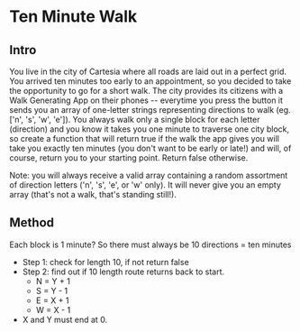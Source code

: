 # Ten Minute Walk

Intro
-----

You live in the city of Cartesia where all roads are laid out in a perfect grid. You arrived ten minutes too early to an appointment, so you decided to take the opportunity to go for a short walk. The city provides its citizens with a Walk Generating App on their phones -- everytime you press the button it sends you an array of one-letter strings representing directions to walk (eg. ['n', 's', 'w', 'e']). You always walk only a single block for each letter (direction) and you know it takes you one minute to traverse one city block, so create a function that will return true if the walk the app gives you will take you exactly ten minutes (you don't want to be early or late!) and will, of course, return you to your starting point. Return false otherwise.

Note: you will always receive a valid array containing a random assortment of direction letters ('n', 's', 'e', or 'w' only). It will never give you an empty array (that's not a walk, that's standing still!).

Method
-----

Each block is 1 minute? So there must always be 10 directions = ten minutes

* Step 1: check for length 10, if not return false
* Step 2: find out if 10 length route returns back to start.
  * N = Y + 1
  * S = Y - 1
  * E = X + 1
  * W = X - 1
* X and Y must end at 0.
  